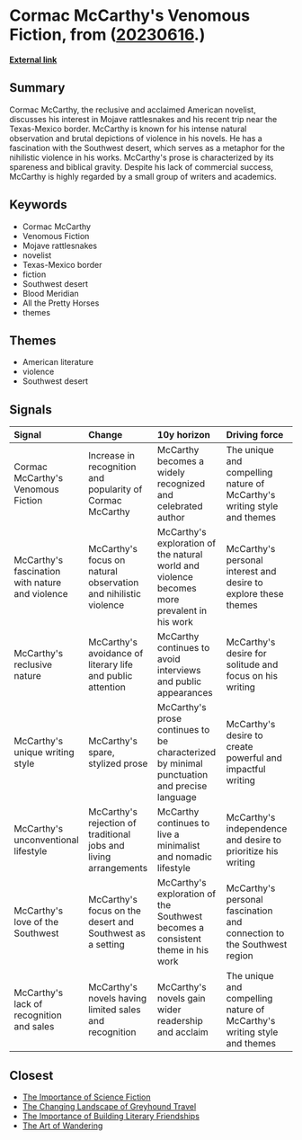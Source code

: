 # __Cormac McCarthy's Venomous Fiction__, from ([20230616](https://kghosh.substack.com/p/20230616).)

__[External link](https://www.nytimes.com/1992/04/19/magazine/cormac-mccarthy-s-venomous-fiction.html?pagewanted=all&src=pm)__



## Summary

Cormac McCarthy, the reclusive and acclaimed American novelist, discusses his interest in Mojave rattlesnakes and his recent trip near the Texas-Mexico border. McCarthy is known for his intense natural observation and brutal depictions of violence in his novels. He has a fascination with the Southwest desert, which serves as a metaphor for the nihilistic violence in his works. McCarthy's prose is characterized by its spareness and biblical gravity. Despite his lack of commercial success, McCarthy is highly regarded by a small group of writers and academics.

## Keywords

* Cormac McCarthy
* Venomous Fiction
* Mojave rattlesnakes
* novelist
* Texas-Mexico border
* fiction
* Southwest desert
* Blood Meridian
* All the Pretty Horses
* themes

## Themes

* American literature
* violence
* Southwest desert

## Signals

| Signal                                          | Change                                                           | 10y horizon                                                                                 | Driving force                                                           |
|:------------------------------------------------|:-----------------------------------------------------------------|:--------------------------------------------------------------------------------------------|:------------------------------------------------------------------------|
| Cormac McCarthy's Venomous Fiction              | Increase in recognition and popularity of Cormac McCarthy        | McCarthy becomes a widely recognized and celebrated author                                  | The unique and compelling nature of McCarthy's writing style and themes |
| McCarthy's fascination with nature and violence | McCarthy's focus on natural observation and nihilistic violence  | McCarthy's exploration of the natural world and violence becomes more prevalent in his work | McCarthy's personal interest and desire to explore these themes         |
| McCarthy's reclusive nature                     | McCarthy's avoidance of literary life and public attention       | McCarthy continues to avoid interviews and public appearances                               | McCarthy's desire for solitude and focus on his writing                 |
| McCarthy's unique writing style                 | McCarthy's spare, stylized prose                                 | McCarthy's prose continues to be characterized by minimal punctuation and precise language  | McCarthy's desire to create powerful and impactful writing              |
| McCarthy's unconventional lifestyle             | McCarthy's rejection of traditional jobs and living arrangements | McCarthy continues to live a minimalist and nomadic lifestyle                               | McCarthy's independence and desire to prioritize his writing            |
| McCarthy's love of the Southwest                | McCarthy's focus on the desert and Southwest as a setting        | McCarthy's exploration of the Southwest becomes a consistent theme in his work              | McCarthy's personal fascination and connection to the Southwest region  |
| McCarthy's lack of recognition and sales        | McCarthy's novels having limited sales and recognition           | McCarthy's novels gain wider readership and acclaim                                         | The unique and compelling nature of McCarthy's writing style and themes |

## Closest

* [The Importance of Science Fiction](8ebb431ce8d949d5a1ecb52bbd42a69f)
* [The Changing Landscape of Greyhound Travel](175ea9191642bee3b29225d9dadffc96)
* [The Importance of Building Literary Friendships](7b23000782fc645daf4982c81398afe5)
* [The Art of Wandering](ddf441dc074555140e62f61fb00019fa)